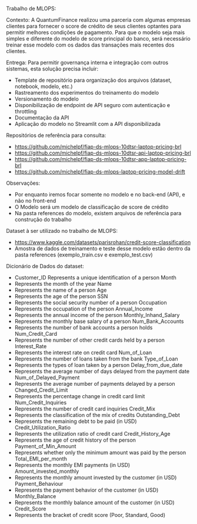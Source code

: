 Trabalho de MLOPS:

Contexto: A QuantumFinance realizou uma parceria com algumas empresas clientes para fornecer o score de crédito de seus clientes optantes para permitir melhores condições de pagamento.
Para que o modelo seja mais simples e diferente do modelo de score principal do banco, será necessário treinar esse modelo com os dados das transações mais recentes dos clientes.

Entrega: Para permitir governança interna e integração com outros sistemas, esta solução precisa incluir:

- Template de repositório para organização dos arquivos (dataset, notebook, modelo, etc.)
- Rastreamento dos experimentos do treinamento do modelo
- Versionamento do modelo
- Disponibilização de endpoint de API seguro com autenticação e throttling
- Documentação da API
- Aplicação do modelo no Streamlit com a API disponibilizada

Repositórios de referência para consulta:
- https://github.com/michelpf/fiap-ds-mlops-10dtsr-laptop-pricing-brl
- https://github.com/michelpf/fiap-ds-mlops-10dtsr-api-laptop-pricing-brl
- https://github.com/michelpf/fiap-ds-mlops-10dtsr-app-laptop-pricing-brl
- https://github.com/michelpf/fiap-ds-mlops-laptop-pricing-model-drift

Observações:
- Por enquanto iremos focar somente no modelo e no back-end (API), e não no front-end
- O Modelo será um modelo de classificação de score de crédito
- Na pasta references do modelo, existem arquivos de referência para construção do trabalho 

Dataset à ser utilizado no trabalho de MLOPS:
- https://www.kaggle.com/datasets/parisrohan/credit-score-classification
- Amostra de dados de treinamento e teste desse modelo estão dentro da pasta references (exemplo_train.csv e exemplo_test.csv)

Dicionário de Dados do dataset:
- Customer_ID
Represents a unique identification of a person
Month
- Represents the month of the year
Name
- Represents the name of a person 
Age
- Represents the age of the person
SSN
- Represents the social security number of a person
Occupation
- Represents the occupation of the person
Annual_Income
- Represents the annual income of the person
Monthly_Inhand_Salary
- Represents the monthly base salary of a person
Num_Bank_Accounts
- Represents the number of bank accounts a person holds   
Num_Credit_Card
- Represents the number of other credit cards held by a person
Interest_Rate
- Represents the interest rate on credit card
Num_of_Loan
- Represents the number of loans taken from the bank
Type_of_Loan
- Represents the types of loan taken by a person
Delay_from_due_date
- Represents the average number of days delayed from the payment date
Num_of_Delayed_Payment
- Represents the average number of payments delayed by a person   
Changed_Credit_Limit
- Represents the percentage change in credit card limit
Num_Credit_Inquiries
- Represents the number of credit card inquiries
Credit_Mix
- Represents the classification of the mix of credits
Outstanding_Debt
- Represents the remaining debt to be paid (in USD)
Credit_Utilization_Ratio
- Represents the utilization ratio of credit card
Credit_History_Age
- Represents the age of credit history of the person
Payment_of_Min_Amount
- Represents whether only the minimum amount was paid by the person
Total_EMI_per_month
- Represents the monthly EMI payments (in USD)
Amount_invested_monthly
- Represents the monthly amount invested by the customer (in USD)
Payment_Behaviour
- Represents the payment behavior of the customer (in USD)
Monthly_Balance
- Represents the monthly balance amount of the customer (in USD)
Credit_Score
- Represents the bracket of credit score (Poor, Standard, Good)